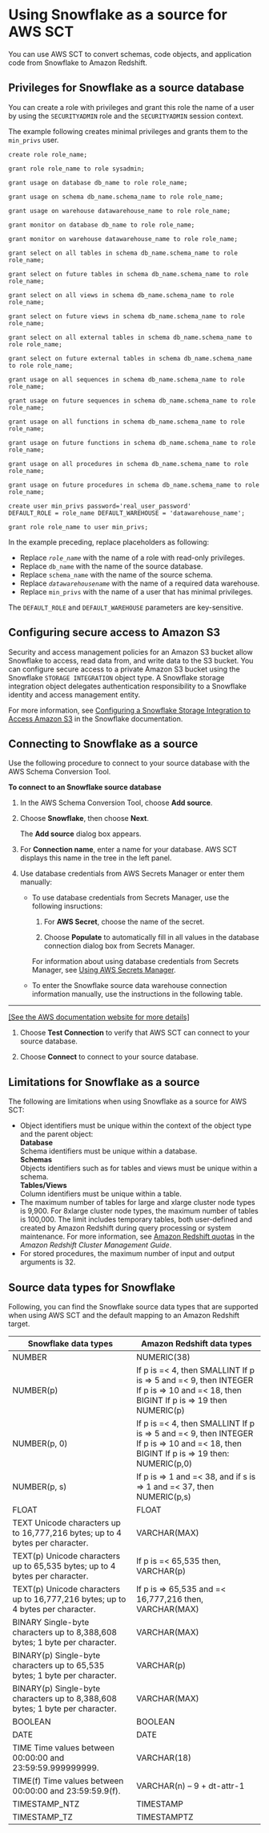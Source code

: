 # Using Snowflake as a source for AWS SCT<a name="CHAP_Source.Snowflake"></a>

You can use AWS SCT to convert schemas, code objects, and application code from Snowflake to Amazon Redshift\.

## Privileges for Snowflake as a source database<a name="CHAP_Source.Snowflake.Permissions"></a>

You can create a role with privileges and grant this role the name of a user by using the `SECURITYADMIN` role and the `SECURITYADMIN` session context\.

The example following creates minimal privileges and grants them to the `min_privs` user\. 

```
create role role_name;  

grant role role_name to role sysadmin;

grant usage on database db_name to role role_name;  

grant usage on schema db_name.schema_name to role role_name;             

grant usage on warehouse datawarehouse_name to role role_name;

grant monitor on database db_name to role role_name;

grant monitor on warehouse datawarehouse_name to role role_name;

grant select on all tables in schema db_name.schema_name to role role_name;

grant select on future tables in schema db_name.schema_name to role role_name;

grant select on all views in schema db_name.schema_name to role role_name;

grant select on future views in schema db_name.schema_name to role role_name;

grant select on all external tables in schema db_name.schema_name to role role_name;

grant select on future external tables in schema db_name.schema_name to role role_name;

grant usage on all sequences in schema db_name.schema_name to role role_name;

grant usage on future sequences in schema db_name.schema_name to role role_name;

grant usage on all functions in schema db_name.schema_name to role role_name;

grant usage on future functions in schema db_name.schema_name to role role_name;

grant usage on all procedures in schema db_name.schema_name to role role_name;

grant usage on future procedures in schema db_name.schema_name to role role_name;

create user min_privs password='real_user_password'  
DEFAULT_ROLE = role_name DEFAULT_WAREHOUSE = 'datawarehouse_name';

grant role role_name to user min_privs;
```

In the example preceding, replace placeholders as following:
+ Replace *`role_name`* with the name of a role with read\-only privileges\.
+ Replace `db_name` with the name of the source database\.
+ Replace `schema_name` with the name of the source schema\.
+ Replace *`datawarehousename`* with the name of a required data warehouse\.
+ Replace `min_privs` with the name of a user that has minimal privileges\.

The `DEFAULT_ROLE` and `DEFAULT_WAREHOUSE` parameters are key\-sensitive\.

## Configuring secure access to Amazon S3<a name="CHAP_Source.Snowflake.IAM"></a>

Security and access management policies for an Amazon S3 bucket allow Snowflake to access, read data from, and write data to the S3 bucket\. You can configure secure access to a private Amazon S3 bucket using the Snowflake `STORAGE INTEGRATION` object type\. A Snowflake storage integration object delegates authentication responsibility to a Snowflake identity and access management entity\.

For more information, see [Configuring a Snowflake Storage Integration to Access Amazon S3](https://docs.snowflake.com/en/user-guide/data-load-s3-config-storage-integration.html) in the Snowflake documentation\. 

## Connecting to Snowflake as a source<a name="CHAP_Source.Snowflake.Connecting"></a>

Use the following procedure to connect to your source database with the AWS Schema Conversion Tool\. 

**To connect to an Snowflake source database**

1. In the AWS Schema Conversion Tool, choose **Add source**\. 

1. Choose **Snowflake**, then choose **Next**\. 

   The **Add source** dialog box appears\.

1. For **Connection name**, enter a name for your database\. AWS SCT displays this name in the tree in the left panel\. 

1. Use database credentials from AWS Secrets Manager or enter them manually:
   + To use database credentials from Secrets Manager, use the following insructions:

     1. For **AWS Secret**, choose the name of the secret\.

     1. Choose **Populate** to automatically fill in all values in the database connection dialog box from Secrets Manager\.

     For information about using database credentials from Secrets Manager, see [Using AWS Secrets Manager](CHAP_UserInterface.md#CHAP_UserInterface.SecretsManager)\.
   + To enter the Snowflake source data warehouse connection information manually, use the instructions in the following table\.  
****    
[\[See the AWS documentation website for more details\]](http://docs.aws.amazon.com/SchemaConversionTool/latest/userguide/CHAP_Source.Snowflake.html)

1. Choose **Test Connection** to verify that AWS SCT can connect to your source database\. 

1. Choose **Connect** to connect to your source database\.

## Limitations for Snowflake as a source<a name="CHAP_Source.Snowflake.Limitations"></a>

The following are limitations when using Snowflake as a source for AWS SCT:
+ Object identifiers must be unique within the context of the object type and the parent object:  
**Database**  
Schema identifiers must be unique within a database\.  
**Schemas**  
Objects identifiers such as for tables and views must be unique within a schema\.  
**Tables/Views**  
Column identifiers must be unique within a table\.
+ The maximum number of tables for large and xlarge cluster node types is 9,900\. For 8xlarge cluster node types, the maximum number of tables is 100,000\. The limit includes temporary tables, both user\-defined and created by Amazon Redshift during query processing or system maintenance\. For more information, see [Amazon Redshift quotas](https://docs.aws.amazon.com/redshift/latest/mgmt/amazon-redshift-limits.html) in the *Amazon Redshift Cluster Management Guide*\.
+ For stored procedures, the maximum number of input and output arguments is 32\.

## Source data types for Snowflake<a name="CHAP_Source.Snowflake.DataTypes"></a>

Following, you can find the Snowflake source data types that are supported when using AWS SCT and the default mapping to an Amazon Redshift target\.


| Snowflake data types | Amazon Redshift data types | 
| --- | --- | 
|  NUMBER  |  NUMERIC\(38\)  | 
|  NUMBER\(p\)  |  If p is =< 4, then SMALLINT If p is => 5 and =< 9, then INTEGER If p is => 10 and =< 18, then BIGINT If p is => 19 then NUMERIC\(p\)   | 
|  NUMBER\(p, 0\)  |  If p is =< 4, then SMALLINT If p is => 5 and =< 9, then INTEGER If p is => 10 and =< 18, then BIGINT If p is => 19 then: NUMERIC\(p,0\)  | 
|  NUMBER\(p, s\)  |  If p is => 1 and =< 38, and if s is => 1 and =< 37, then NUMERIC\(p,s\)   | 
|  FLOAT  | FLOAT | 
|  TEXT Unicode characters up to 16,777,216 bytes; up to 4 bytes per character\.  |  VARCHAR\(MAX\)  | 
|  TEXT\(p\) Unicode characters up to 65,535 bytes; up to 4 bytes per character\.  |  If p is =< 65,535 then, VARCHAR\(p\)  | 
|  TEXT\(p\) Unicode characters up to 16,777,216 bytes; up to 4 bytes per character\.  |  If p is => 65,535 and =< 16,777,216 then, VARCHAR\(MAX\)  | 
|  BINARY Single\-byte characters up to 8,388,608 bytes; 1 byte per character\.  | VARCHAR\(MAX\) | 
|  BINARY\(p\) Single\-byte characters up to 65,535 bytes; 1 byte per character\.  | VARCHAR\(p\) | 
|  BINARY\(p\) Single\-byte characters up to 8,388,608 bytes; 1 byte per character\.  | VARCHAR\(MAX\) | 
|  BOOLEAN  | BOOLEAN | 
|  DATE  | DATE | 
|  TIME Time values between 00:00:00 and 23:59:59\.999999999\.  | VARCHAR\(18\) | 
|  TIME\(f\) Time values between 00:00:00 and 23:59:59\.9\(f\)\.   | VARCHAR\(n\) – 9 \+ dt\-attr\-1 | 
|  TIMESTAMP\_NTZ  | TIMESTAMP | 
|  TIMESTAMP\_TZ  | TIMESTAMPTZ | 